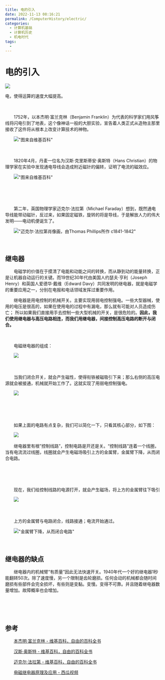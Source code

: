 ```yaml
---
title: 电的引入
date: 2022-11-13 08:16:21
permalink: /ComputerHistory/electric/
categories:
  - 计算机基础
  - 计算机历史
  - 机电时代
tags:
  - 
---
```



# 电的引入

![](https://image.peterjxl.com/blog/72.jpg)

电，使得运算的速度大幅提高。

<!-- more -->
　　‍

　　1752年，以本杰明·富兰克林（Benjamin Franklin）为代表的科学家们用风筝线将闪电引到了地表，这个像神话一般的大胆实验，宣告着人类正式从造物主那里接收了这件将从根本上改变计算技术的神物。

　　!["图来自维基百科"](https://image.peterjxl.com/blog/image-20220821192257-r28ezxq.png)



　　‍

　　1820年4月，丹麦一位名为汉斯·克里斯蒂安·奥斯特（Hans Christian）的物理学家在实验中发现通电导线会造成附近磁针的偏转，证明了电流的磁效应。

　　!["图来自维基百科"](https://image.peterjxl.com/blog/image-20220821192355-u1mhl7l.png)

　　‍

　　‍

　　第二年，英国物理学家迈克尔·法拉第（Michael Faraday）想到，既然通电导线能带动磁针，反过来，如果固定磁铁，旋转的将是导线，于是解放人力的伟大发明——电动机便诞生了。

　　![ "迈克尔·法拉第肖像画，由Thomas Phillips所作 c1841-1842"](https://image.peterjxl.com/blog/image-20220821192545-ehbtz8g.png)

　　‍

## 继电器

　　电磁学的价值在于摸清了电能和动能之间的转换，而从静到动的能量转换，正是让机器自动运行的关键。而19世纪30年代由美国人约瑟夫·亨利（Joseph Henry）和英国人爱德华·戴维（Edward Davy）共同发明的继电器，就是电磁学的重要应用之一，分别在电报和电话领域发挥过重要作用。

　　继电器是用电控制的机械开关。主要实现用弱电控制强电。一些大型器械，使用的电压是很高的，如果在使用电的过程中有漏电，那么就有可能对人员造成伤亡； 所以如果我们直接用手去控制一些大型机械的开关，是很危险的。**因此，我们使用继电器与高压电路相连，而我们用继电器，间接控制高压电路的断开与闭合。**​

　　‍

　　电磁继电器的组成：

　　![](https://image.peterjxl.com/blog/image-20220817092148-tr8w4su.png)​

　　‍

　　当我们闭合开关，就会产生磁性，使得衔铁被磁吸引下来；那么右侧的高压电源就会被接通，机械就开始工作了。这就实现了用弱电控制强电。

　　![](https://image.peterjxl.com/blog/image-20220817092235-dwksq4c.png)​

　　‍

　　‍

　　如果上面的电路有点复杂，我们可以简化一下，只看其核心部分，如下图：

　　![](https://image.peterjxl.com/blog/image-20200509195109121-20220724114129-5m89yc0.png)​

　　继电器里有根”控制线路”，控制电路是开还是关。“控制线路”连着一个线圈，当有电流流过线圈，线圈就会产生电磁场吸引上方的金属臂，金属臂下降，从而闭合电路。

　　​

　　​

　　现在，我们给控制线路的电源打开，就会产生磁场，将上方的金属臂往下吸引

　　![](https://image.peterjxl.com/blog/image-20200509195140046-20220724114129-2jrrnmz.png)​

　　‍

　　上方的金属臂与电路闭合，线路接通；电流开始通过。

　　![ "金属臂下降，从而闭合电路"](https://image.peterjxl.com/blog/image-20220813220852-g9kk6nv.png)

　　‍

## 继电器的缺点

　　继电器内的机械臂“有质量”因此无法快速开关。1940年代一个好的继电器1秒能翻转50次。除了速度慢，另一个限制是齿轮磨损。任何会动的机械都会随时间磨损有些部件会完全损坏，有些则是变黏。变慢。变得不可靠。并且随着继电器数量增加。故障概率也会增加。

　　‍

　　‍

## 参考

　　[本杰明·富兰克林 - 维基百科，自由的百科全书](https://zh.wikipedia.org/wiki/%E6%9C%AC%E5%82%91%E6%98%8E%C2%B7%E5%AF%8C%E8%98%AD%E5%85%8B%E6%9E%97#%E9%9B%BB%E5%AD%B8)

　　[汉斯·奥斯特 - 维基百科，自由的百科全书](https://zh.wikipedia.org/wiki/%E6%B1%89%E6%96%AF%C2%B7%E5%A5%A5%E6%96%AF%E7%89%B9)

　　[迈克尔·法拉第 - 维基百科，自由的百科全书](https://zh.wikipedia.org/wiki/%E9%BA%A5%E5%8F%AF%C2%B7%E6%B3%95%E6%8B%89%E7%AC%AC)

　　[电磁继电器原理及应用 - 西瓜视频](https://www.ixigua.com/6899642329435472395?wid_try=1)
